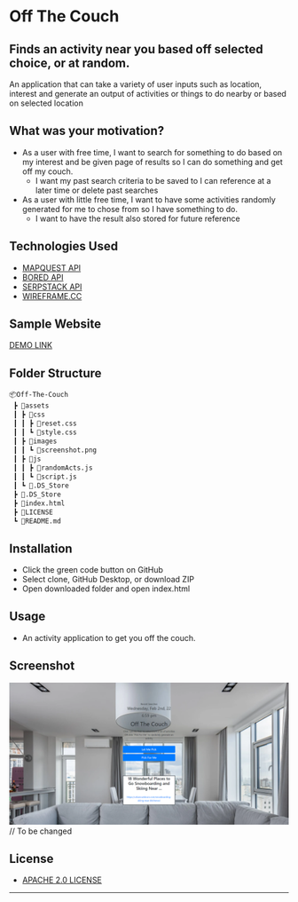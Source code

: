 # Off The Couch
## Finds an activity near you based off selected choice, or at random.
An application that can take a variety of user inputs such as location, interest and generate an output of activities or things to do nearby or based on selected location

## What was your motivation?
- As a user with free time, I want to search for something to do based on my interest and be given page of results so I can do something and get off my couch.
    - I want my past search criteria to be saved to I can reference at a later time or delete past searches
- As a user with little free time, I want to have some activities randomly generated for me to chose from so I have something to do.
    - I want to have the result also stored for future reference

## Technologies Used
- [MAPQUEST API](https://developer.mapquest.com/) 
- [BORED API](https://www.boredapi.com/documentation/) 
- [SERPSTACK API](https://serpstack.com/documentation/) 
- [WIREFRAME.CC](https://wireframe.cc/) 

## Sample Website
[DEMO LINK](https://MpAlfano.github.io/Off-The-Couch/) 
## Folder Structure
```
📦Off-The-Couch
 ┣ 📂assets
 ┃ ┣ 📂css
 ┃ ┃ ┣ 📜reset.css
 ┃ ┃ ┗ 📜style.css
 ┃ ┣ 📂images
 ┃ ┃ ┗ 📜screenshot.png
 ┃ ┣ 📂js
 ┃ ┃ ┣ 📜randomActs.js
 ┃ ┃ ┗ 📜script.js
 ┃ ┗ 📜.DS_Store
 ┣ 📜.DS_Store
 ┣ 📜index.html
 ┣ 📜LICENSE
 ┗ 📜README.md
 ```
## Installation
- Click the green code button on GitHub
- Select clone, GitHub Desktop, or download ZIP
- Open downloaded folder and open index.html
## Usage
- An activity application to get you off the couch.
## Screenshot
![Website full page screenshot](/assets/images/screenshot.png) // To be changed


## License
- [APACHE 2.0 LICENSE](license)
---
